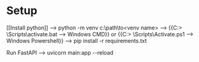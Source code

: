 # Setup

[[Install python]] --> python -m venv c:\path\to\<venv name> 
                   --> {{C:\> <venv>\Scripts\activate.bat --> Windows  CMD}} or {{C:\> <venv>\Scripts\Activate.ps1 --> Windows  Powershell}}
                   --> pip install -r requirements.txt

Run FastAPI --> uvicorn main:app --reload
